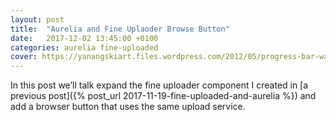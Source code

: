 ```yaml
---
layout: post
title:  "Aurelia and Fine Uplaoder Browse Button"
date:   2017-12-02 13:45:00 +0100
categories: aurelia fine-uploaded
cover: https://yanangskiart.files.wordpress.com/2012/05/progress-bar-wallpaper2.jpg
---
```




In this post we’ll talk expand the fine uploader component I created in [a previous post]({% post_url 2017-11-19-fine-uploaded-and-aurelia %}) and add a browser button that uses the same upload service.

